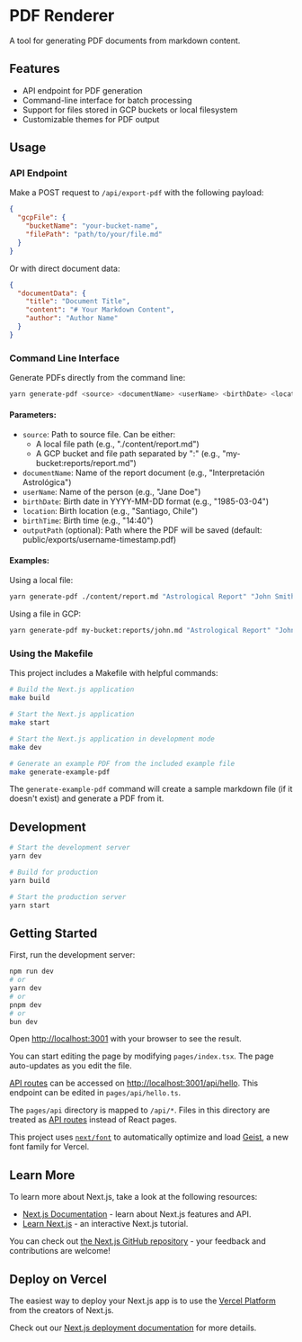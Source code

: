 # PDF Renderer

A tool for generating PDF documents from markdown content.

## Features

- API endpoint for PDF generation
- Command-line interface for batch processing
- Support for files stored in GCP buckets or local filesystem
- Customizable themes for PDF output

## Usage

### API Endpoint

Make a POST request to `/api/export-pdf` with the following payload:

```json
{
  "gcpFile": {
    "bucketName": "your-bucket-name",
    "filePath": "path/to/your/file.md"
  }
}
```

Or with direct document data:

```json
{
  "documentData": {
    "title": "Document Title",
    "content": "# Your Markdown Content",
    "author": "Author Name"
  }
}
```

### Command Line Interface

Generate PDFs directly from the command line:

```bash
yarn generate-pdf <source> <documentName> <userName> <birthDate> <location> <birthTime> [outputPath]
```

#### Parameters:

- `source`: Path to source file. Can be either:
  - A local file path (e.g., "./content/report.md")
  - A GCP bucket and file path separated by ":" (e.g., "my-bucket:reports/report.md")
- `documentName`: Name of the report document (e.g., "Interpretación Astrológica")
- `userName`: Name of the person (e.g., "Jane Doe")
- `birthDate`: Birth date in YYYY-MM-DD format (e.g., "1985-03-04")
- `location`: Birth location (e.g., "Santiago, Chile")
- `birthTime`: Birth time (e.g., "14:40")
- `outputPath` (optional): Path where the PDF will be saved (default: public/exports/username-timestamp.pdf)

#### Examples:

Using a local file:
```bash
yarn generate-pdf ./content/report.md "Astrological Report" "John Smith" "1990-05-15" "New York, USA" "08:30" ./output/john-report.pdf
```

Using a file in GCP:
```bash
yarn generate-pdf my-bucket:reports/john.md "Astrological Report" "John Smith" "1990-05-15" "New York, USA" "08:30" ./output/john-report.pdf
```

### Using the Makefile

This project includes a Makefile with helpful commands:

```bash
# Build the Next.js application
make build

# Start the Next.js application
make start

# Start the Next.js application in development mode
make dev

# Generate an example PDF from the included example file
make generate-example-pdf
```

The `generate-example-pdf` command will create a sample markdown file (if it doesn't exist) and generate a PDF from it.

## Development

```bash
# Start the development server
yarn dev

# Build for production
yarn build

# Start the production server
yarn start
```

## Getting Started

First, run the development server:

```bash
npm run dev
# or
yarn dev
# or
pnpm dev
# or
bun dev
```

Open [http://localhost:3001](http://localhost:3001) with your browser to see the result.

You can start editing the page by modifying `pages/index.tsx`. The page auto-updates as you edit the file.

[API routes](https://nextjs.org/docs/pages/building-your-application/routing/api-routes) can be accessed on [http://localhost:3001/api/hello](http://localhost:3001/api/hello). This endpoint can be edited in `pages/api/hello.ts`.

The `pages/api` directory is mapped to `/api/*`. Files in this directory are treated as [API routes](https://nextjs.org/docs/pages/building-your-application/routing/api-routes) instead of React pages.

This project uses [`next/font`](https://nextjs.org/docs/pages/building-your-application/optimizing/fonts) to automatically optimize and load [Geist](https://vercel.com/font), a new font family for Vercel.

## Learn More

To learn more about Next.js, take a look at the following resources:

- [Next.js Documentation](https://nextjs.org/docs) - learn about Next.js features and API.
- [Learn Next.js](https://nextjs.org/learn-pages-router) - an interactive Next.js tutorial.

You can check out [the Next.js GitHub repository](https://github.com/vercel/next.js) - your feedback and contributions are welcome!

## Deploy on Vercel

The easiest way to deploy your Next.js app is to use the [Vercel Platform](https://vercel.com/new?utm_medium=default-template&filter=next.js&utm_source=create-next-app&utm_campaign=create-next-app-readme) from the creators of Next.js.

Check out our [Next.js deployment documentation](https://nextjs.org/docs/pages/building-your-application/deploying) for more details.
